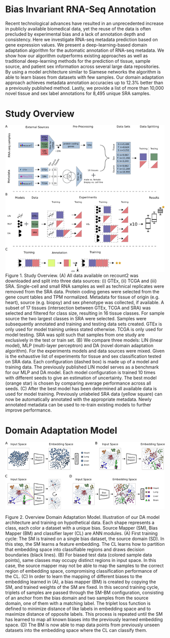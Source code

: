 # Bias Invariant RNA-Seq Annotation

Recent technological advances have resulted in an unprecedented increase in publicly available biomedical data, yet the reuse of the data is often precluded by experimental bias and a lack of annotation depth and consistency. Here we investigate RNA-seq metadata prediction based on gene expression values. We present a deep-learning-based domain adaptation algorithm for the automatic annotation of RNA-seq metadata. We show how our algorithm outperforms existing approaches as well as traditional deep-learning methods for the prediction of tissue, sample source, and patient sex information across several large data repositories. By using a model architecture similar to Siamese networks the algorithm is able to learn biases from datasets with few samples. Our domain adaptation approach achieves metadata annotation accuracies up to 12.3% better than a previously published method. Lastly, we provide a list of more than 10,000 novel tissue and sex label annotations for 8,495 unique SRA samples.

# Study Overview

![Overview](image/main_overview_study.png)
Figure 1. Study Overview. (A) All data available on recount2 was downloaded and split into three data sources: (i) GTEx, (ii) TCGA and (iii) SRA. Single-cell and small RNA samples as well as technical replicates were removed from the SRA data. Protein coding genes were selected from the gene count tables and TPM normalized. Metadata for tissue of origin (e.g. heart), source (e.g. biopsy) and sex phenotype was collected, if available. A subset of 17 tissues (intersection between GTEx, TCGA and SRA) was selected and filtered for class size, resulting in 16 tissue classes. For sample source the two largest classes in SRA were selected. Samples were subsequently annotated and training and testing data sets created. GTEx is only used for model training unless stated otherwise. TCGA is only used for model testing. SRA was split such that samples from one study are exclusively in the test or train set. (B) We compare three models: LIN (linear model), MLP (multi-layer perceptron) and DA (novel domain adaptation algorithm). For the experiments models and data sources were mixed. Given is the exhaustive list of experiments for tissue and sex classification tested on SRA data. Each configuration (dashed box) is made up of a model and training data. The previously published LIN model serves as a benchmark for our MLP and DA model. Each model configuration is trained 10 times with different seeds to give an estimation of uncertainty. The best model (orange star) is chosen by comparing average performance across all seeds. (C) After the best model has been determined all available data is used for model training. Previously unlabeled SRA data (yellow square) can now be automatically annotated with the appropriate metadata. Newly annotated metadata can be used to re-train existing models to further improve performance.

# Domain Adaptation Model

![DA Model](image/main_overview_da_model.png)

Figure 2. Overview Domain Adaptation Model. Illustration of our DA model architecture and training on hypothetical data. Each shape represents a class, each color a dataset with a unique bias. Source Mapper (SM), Bias Mapper (BM) and classifier layer (CL) are ANN modules. (A) First training cycle: The SM is trained on a single bias dataset, the source domain (SD). In this step, the SM learns a feature embedding. The CL learns how to partition that embedding space into classifiable regions and draws decision boundaries (black lines). (B) For biased test data (colored sample data points), same classes may occupy distinct regions in input space. In this case, the source mapper may not be able to map the samples to the correct region of embedding space, compromising classification performance of the CL. (C) In order to learn the mapping of different biases to the embedding learned in (A), a bias mapper (BM) is created  by copying the SM, and  trained weights of the SM are fixed. In this second training cycle, triplets of samples are passed through the SM-BM configuration, consisting of an anchor from the bias domain and two samples from the source domain, one of them with a matching label. The triplet loss function is defined to minimize distance of like labels in embedding space and to maximize distance of opposite labels. This process is repeated until the SM has learned to map all known biases into the previously learned embedding space. (D) The BM is now able to map data points from previously unseen datasets into the embedding space where the CL can classify them.